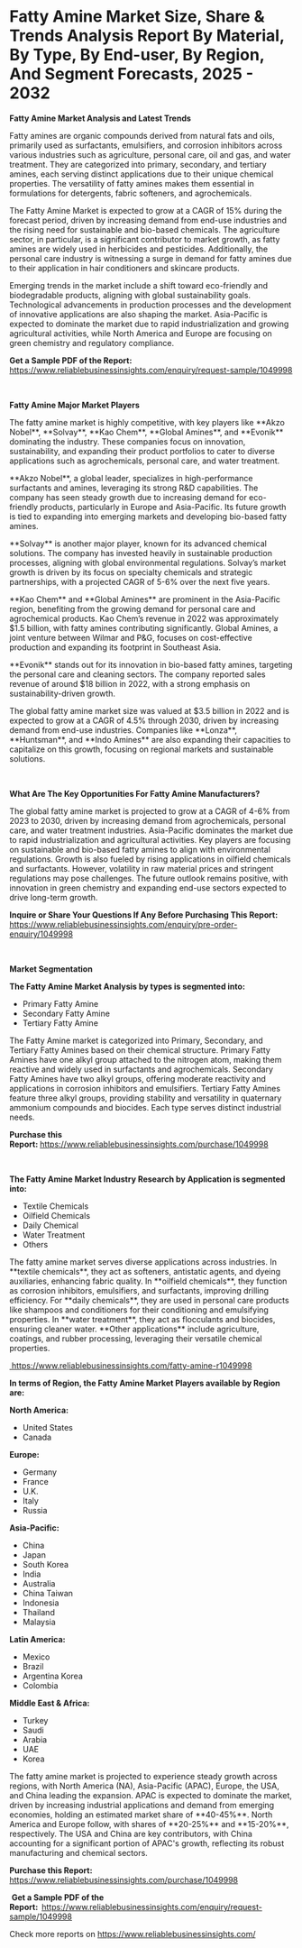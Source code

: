 <p><h1>Fatty Amine Market Size, Share & Trends Analysis Report By Material, By Type, By End-user, By Region, And Segment Forecasts, 2025 - 2032</h1></p><p><strong>Fatty Amine Market Analysis and Latest Trends</strong></p>
<p><p>Fatty amines are organic compounds derived from natural fats and oils, primarily used as surfactants, emulsifiers, and corrosion inhibitors across various industries such as agriculture, personal care, oil and gas, and water treatment. They are categorized into primary, secondary, and tertiary amines, each serving distinct applications due to their unique chemical properties. The versatility of fatty amines makes them essential in formulations for detergents, fabric softeners, and agrochemicals.</p><p>The Fatty Amine Market is expected to grow at a CAGR of 15% during the forecast period, driven by increasing demand from end-use industries and the rising need for sustainable and bio-based chemicals. The agriculture sector, in particular, is a significant contributor to market growth, as fatty amines are widely used in herbicides and pesticides. Additionally, the personal care industry is witnessing a surge in demand for fatty amines due to their application in hair conditioners and skincare products.</p><p>Emerging trends in the market include a shift toward eco-friendly and biodegradable products, aligning with global sustainability goals. Technological advancements in production processes and the development of innovative applications are also shaping the market. Asia-Pacific is expected to dominate the market due to rapid industrialization and growing agricultural activities, while North America and Europe are focusing on green chemistry and regulatory compliance.</p></p>
<p><strong>Get a Sample PDF of the Report:&nbsp;</strong> <a href="https://www.reliablebusinessinsights.com/enquiry/request-sample/1049998?utm_campaign=2211&utm_medium=2&utm_source=Github&utm_content=ia&utm_term=26012025&utm_id=fatty-amine">https://www.reliablebusinessinsights.com/enquiry/request-sample/1049998</a></p>
<p>&nbsp;</p>
<p><strong>Fatty Amine Major Market Players</strong></p>
<p><p>The fatty amine market is highly competitive, with key players like **Akzo Nobel**, **Solvay**, **Kao Chem**, **Global Amines**, and **Evonik** dominating the industry. These companies focus on innovation, sustainability, and expanding their product portfolios to cater to diverse applications such as agrochemicals, personal care, and water treatment.</p><p>**Akzo Nobel**, a global leader, specializes in high-performance surfactants and amines, leveraging its strong R&D capabilities. The company has seen steady growth due to increasing demand for eco-friendly products, particularly in Europe and Asia-Pacific. Its future growth is tied to expanding into emerging markets and developing bio-based fatty amines.</p><p>**Solvay** is another major player, known for its advanced chemical solutions. The company has invested heavily in sustainable production processes, aligning with global environmental regulations. Solvay’s market growth is driven by its focus on specialty chemicals and strategic partnerships, with a projected CAGR of 5-6% over the next five years.</p><p>**Kao Chem** and **Global Amines** are prominent in the Asia-Pacific region, benefiting from the growing demand for personal care and agrochemical products. Kao Chem’s revenue in 2022 was approximately $1.5 billion, with fatty amines contributing significantly. Global Amines, a joint venture between Wilmar and P&G, focuses on cost-effective production and expanding its footprint in Southeast Asia.</p><p>**Evonik** stands out for its innovation in bio-based fatty amines, targeting the personal care and cleaning sectors. The company reported sales revenue of around $18 billion in 2022, with a strong emphasis on sustainability-driven growth.</p><p>The global fatty amine market size was valued at $3.5 billion in 2022 and is expected to grow at a CAGR of 4.5% through 2030, driven by increasing demand from end-use industries. Companies like **Lonza**, **Huntsman**, and **Indo Amines** are also expanding their capacities to capitalize on this growth, focusing on regional markets and sustainable solutions.</p></p>
<p>&nbsp;</p>
<p><strong>What Are The Key Opportunities For Fatty Amine Manufacturers?</strong></p>
<p><p>The global fatty amine market is projected to grow at a CAGR of 4-6% from 2023 to 2030, driven by increasing demand from agrochemicals, personal care, and water treatment industries. Asia-Pacific dominates the market due to rapid industrialization and agricultural activities. Key players are focusing on sustainable and bio-based fatty amines to align with environmental regulations. Growth is also fueled by rising applications in oilfield chemicals and surfactants. However, volatility in raw material prices and stringent regulations may pose challenges. The future outlook remains positive, with innovation in green chemistry and expanding end-use sectors expected to drive long-term growth.</p></p>
<p><strong>Inquire or Share Your Questions If Any Before Purchasing This Report:</strong> <a href="https://www.reliablebusinessinsights.com/enquiry/pre-order-enquiry/1049998?utm_campaign=2211&utm_medium=2&utm_source=Github&utm_content=ia&utm_term=26012025&utm_id=fatty-amine">https://www.reliablebusinessinsights.com/enquiry/pre-order-enquiry/1049998</a></p>
<p>&nbsp;</p>
<p><strong>Market Segmentation</strong></p>
<p><strong>The Fatty Amine Market Analysis by types is segmented into:</strong></p>
<p><ul><li>Primary Fatty Amine</li><li>Secondary Fatty Amine</li><li>Tertiary Fatty Amine</li></ul></p>
<p><p>The Fatty Amine market is categorized into Primary, Secondary, and Tertiary Fatty Amines based on their chemical structure. Primary Fatty Amines have one alkyl group attached to the nitrogen atom, making them reactive and widely used in surfactants and agrochemicals. Secondary Fatty Amines have two alkyl groups, offering moderate reactivity and applications in corrosion inhibitors and emulsifiers. Tertiary Fatty Amines feature three alkyl groups, providing stability and versatility in quaternary ammonium compounds and biocides. Each type serves distinct industrial needs.</p></p>
<p><strong>Purchase this Report:&nbsp;</strong><a href="https://www.reliablebusinessinsights.com/purchase/1049998?utm_campaign=2211&utm_medium=2&utm_source=Github&utm_content=ia&utm_term=26012025&utm_id=fatty-amine">https://www.reliablebusinessinsights.com/purchase/1049998</a></p>
<p>&nbsp;</p>
<p><strong>The Fatty Amine Market Industry Research by Application is segmented into:</strong></p>
<p><ul><li>Textile Chemicals</li><li>Oilfield Chemicals</li><li>Daily Chemical</li><li>Water Treatment</li><li>Others</li></ul></p>
<p><p>The fatty amine market serves diverse applications across industries. In **textile chemicals**, they act as softeners, antistatic agents, and dyeing auxiliaries, enhancing fabric quality. In **oilfield chemicals**, they function as corrosion inhibitors, emulsifiers, and surfactants, improving drilling efficiency. For **daily chemicals**, they are used in personal care products like shampoos and conditioners for their conditioning and emulsifying properties. In **water treatment**, they act as flocculants and biocides, ensuring cleaner water. **Other applications** include agriculture, coatings, and rubber processing, leveraging their versatile chemical properties.</p></p>
<p><a href="https://www.reliablebusinessinsights.com/fatty-amine-r1049998?utm_campaign=2211&utm_medium=2&utm_source=Github&utm_content=ia&utm_term=26012025&utm_id=fatty-amine">&nbsp;https://www.reliablebusinessinsights.com/fatty-amine-r1049998</a></p>
<p><strong>In terms of Region, the Fatty Amine Market Players available by Region are:</strong></p>
<p>
    <p> <strong> North America: </strong>
        <ul>
            <li>United States</li>
            <li>Canada</li>
        </ul>
        </p> 
    <p> <strong> Europe: </strong>
        <ul>
            <li>Germany</li>
            <li>France</li>
            <li>U.K.</li>
            <li>Italy</li>
            <li>Russia</li>
        </ul>
        </p> 
    <p> <strong> Asia-Pacific: </strong>
        <ul>
            <li>China</li>
            <li>Japan</li>
            <li>South Korea</li>
            <li>India</li>
            <li>Australia</li>
            <li>China Taiwan</li>
            <li>Indonesia</li>
            <li>Thailand</li>
            <li>Malaysia</li>
        </ul>
        </p> 
    <p> <strong> Latin America: </strong>
        <ul>
            <li>Mexico</li>
            <li>Brazil</li>
            <li>Argentina Korea</li>
            <li>Colombia</li>
        </ul>
        </p> 
    <p> <strong> Middle East & Africa: </strong>
        <ul>
            <li>Turkey</li>
            <li>Saudi</li>
            <li>Arabia</li>
            <li>UAE</li>
            <li>Korea</li>
        </ul>
    </p>
    </p>
<p><p>The fatty amine market is projected to experience steady growth across regions, with North America (NA), Asia-Pacific (APAC), Europe, the USA, and China leading the expansion. APAC is expected to dominate the market, driven by increasing industrial applications and demand from emerging economies, holding an estimated market share of **40-45%**. North America and Europe follow, with shares of **20-25%** and **15-20%**, respectively. The USA and China are key contributors, with China accounting for a significant portion of APAC's growth, reflecting its robust manufacturing and chemical sectors.</p></p>
<p><strong>Purchase this Report: </strong><a href="https://www.reliablebusinessinsights.com/purchase/1049998?utm_campaign=2211&utm_medium=2&utm_source=Github&utm_content=ia&utm_term=26012025&utm_id=fatty-amine">https://www.reliablebusinessinsights.com/purchase/1049998</a></p>
<p>&nbsp;<strong>Get a Sample PDF of the Report:&nbsp;&nbsp;</strong><a href="https://www.reliablebusinessinsights.com/enquiry/request-sample/1049998?utm_campaign=2211&utm_medium=2&utm_source=Github&utm_content=ia&utm_term=26012025&utm_id=fatty-amine">https://www.reliablebusinessinsights.com/enquiry/request-sample/1049998</a></p>
<p><strong></strong></p>
<p>Check more reports on <a href="https://www.reliablebusinessinsights.com/?utm_campaign=2211&utm_medium=2&utm_source=Github&utm_content=ia&utm_term=26012025&utm_id=fatty-amine">https://www.reliablebusinessinsights.com/</a></p>